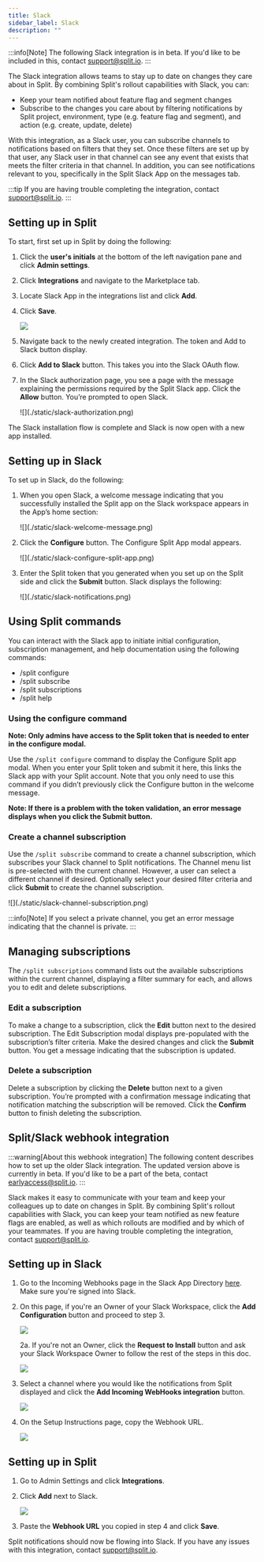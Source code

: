 ```yaml
---
title: Slack
sidebar_label: Slack
description: ""
---
```


<p>
  <button hidden style={{borderRadius:'8px', border:'1px', fontFamily:'Courier New', fontWeight:'800', textAlign:'left'}}> help.split.io link: https://help.split.io/hc/en-us/articles/360020997851-Slack </button>
</p>

:::info[Note]
The following Slack integration is in beta. If you'd like to be included in this, contact [support@split.io](mailto:support@split.io).
:::

The Slack integration allows teams to stay up to date on changes they care about in Split. By combining Split's rollout capabilities with Slack, you can:

* Keep your team notified about feature flag and segment changes
* Subscribe to the changes you care about by filtering notifications by Split project, environment, type (e.g. feature flag and segment), and action (e.g. create, update, delete)

With this integration, as a Slack user, you can subscribe channels to notifications based on filters that they set. Once these filters are set up by that user, any Slack user in that channel can see any event that exists that meets the filter criteria in that channel. In addition, you can see notifications relevant to you, specifically in the Split Slack App on the messages tab.

:::tip
If you are having trouble completing the integration, contact [support@split.io](mailto:support@split.io).
:::

## Setting up in Split

To start, first set up in Split by doing the following:

1. Click the **user's initials** at the bottom of the left navigation pane and click **Admin settings**.
2. Click **Integrations** and navigate to the Marketplace tab.
3. Locate Slack App in the integrations list and click **Add**.
4. Click **Save**.

   ![](./static/slack-new-integration.png)

5. Navigate back to the newly created integration. The token and Add to Slack button display. 
6. Click **Add to Slack** button. This takes you into the Slack OAuth flow.
7. In the Slack authorization page, you see a page with the message explaining the permissions required by the Split Slack app. Click the **Allow** button. You’re prompted to open Slack. 

   <div style={{maxWidth:500}}> ![](./static/slack-authorization.png) </div>

The Slack installation flow is complete and Slack is now open with a new app installed.

## Setting up in Slack

To set up in Slack, do the following:

1. When you open Slack, a welcome message indicating that you successfully installed the Split app on the Slack workspace appears in the App’s home section:

   <div style={{maxWidth:700}}> ![](./static/slack-welcome-message.png) </div>

2. Click the **Configure** button. The Configure Split App modal appears.

   <div style={{maxWidth:500}}> ![](./static/slack-configure-split-app.png) </div>

3. Enter the Split token that you generated when you set up on the Split side and click the **Submit** button. Slack displays the following:

   <div style={{maxWidth:700}}> ![](./static/slack-notifications.png) </div>

## Using Split commands

You can interact with the Slack app to initiate initial configuration, subscription management, and help documentation using the following commands:

* /split configure
* /split subscribe
* /split subscriptions
* /split help


### Using the configure command

**Note: Only admins have access to the Split token that is needed to enter in the configure modal.**

Use the `/split configure` command to display the Configure Split app modal. When you enter your Split token and submit it here, this links the Slack app with your Split account. Note that you only need to use this command if you didn’t previously click the Configure button in the welcome message.

**Note: If there is a problem with the token validation, an error message displays when you click the Submit button.**

### Create a channel subscription

Use the `/split subscribe` command to create a channel subscription, which subscribes your Slack channel to Split notifications. The Channel menu list is pre-selected with the current channel. However, a user can select a different channel if desired. Optionally select your desired filter criteria and click **Submit** to create the channel subscription. 

   <div style={{maxWidth:500}}> ![](./static/slack-channel-subscription.png) </div>

:::info[Note]
If you select a private channel, you get an error message indicating that the channel is private.
:::

## Managing subscriptions

The `/split subscriptions` command lists out the available subscriptions within the current channel, displaying a filter summary for each, and allows you to edit and delete subscriptions.

### Edit a subscription

To make a change to a subscription, click the **Edit** button next to the desired subscription. The Edit Subscription modal displays pre-populated with the subscription’s filter criteria. Make the desired changes and click the **Submit** button. You get a message indicating that the subscription is updated.


### Delete a subscription

Delete a subscription by clicking the **Delete** button next to a given subscription. You’re prompted with a confirmation message indicating that notification matching the subscription will be removed. Click the **Confirm** button to finish deleting the subscription.

## Split/Slack webhook integration

:::warning[About this webhook integration]
The following content describes how to set up the older Slack integration. The updated version above is currently in beta. If you'd like to be a part of the beta, contact <a href="mailto:earlyaccess@split.io">earlyaccess@split.io</a>.
:::

Slack makes it easy to communicate with your team and keep your colleagues up to date on changes in Split. By combining Split's rollout capabilities with Slack, you can keep your team notified as new feature flags are enabled, as well as which rollouts are modified and by which of your teammates. If you are having trouble completing the integration, contact [support@split.io](mailto:support@split.io).

## Setting up in Slack
 
1. Go to the Incoming Webhooks page in the Slack App Directory [here](https://slack.com/apps/A0F7XDUAZ-incoming-webhooks). Make sure you're signed into Slack.

2. On this page, if you're an Owner of your Slack Workspace, click the **Add Configuration** button and proceed to step 3.

   ![](./static/slack-step1.png)

   2a. If you're not an Owner, click the **Request to Install** button and ask your Slack Workspace Owner to follow the rest of the steps in this doc.

     ![](./static/slack-step2.png)

3. Select a channel where you would like the notifications from Split displayed and click the **Add Incoming WebHooks integration** button.

   ![](./static/slack-step3.png)

4. On the Setup Instructions page, copy the Webhook URL.

   ![](./static/slack-step4.png)

## Setting up in Split

1. Go to Admin Settings and click **Integrations**.

2. Click **Add** next to Slack.

   ![](./static/slack-step-split.png)

3. Paste the **Webhook URL** you copied in step 4 and click **Save**.

Split notifications should now be flowing into Slack. If you have any issues with this integration, contact [support@split.io](mailto:support@split.io).
